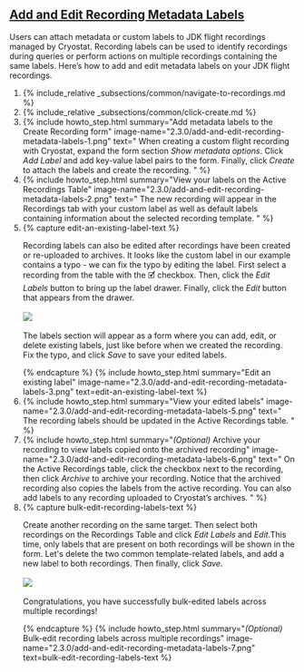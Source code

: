 ## [Add and Edit Recording Metadata Labels](#add-and-edit-recording-metadata-labels)
Users can attach metadata or custom labels to JDK flight recordings managed by Cryostat. Recording labels can be used to identify recordings during queries or perform actions on multiple recordings containing the same labels. Here’s how to add and edit metadata labels on your JDK flight recordings.

<ol>
  <li>
    {% include_relative _subsections/common/navigate-to-recordings.md %}
  </li>
  <li>
    {% include_relative _subsections/common/click-create.md %}
  </li>
  <li>
    {% include howto_step.html
      summary="Add metadata labels to the Create Recording form"
      image-name="2.3.0/add-and-edit-recording-metadata-labels-1.png"
      text="
        When creating a custom flight recording with Cryostat, expand the form section <i>Show metadata options</i>. Click <i>Add Label</i> and add key-value label pairs to the form. Finally, click <i>Create</i> to attach the labels and create the recording.
      "
    %}
  </li>
  <li>
    {% include howto_step.html
      summary="View your labels on the Active Recordings Table"
      image-name="2.3.0/add-and-edit-recording-metadata-labels-2.png"
      text="
        The new recording will appear in the Recordings tab with your custom label as well as default labels containing information about the selected recording template.
      "
    %}
  </li>
  <li>
    {% capture edit-an-existing-label-text %}
    <p>
      Recording labels can also be edited after recordings have been created or re-uploaded to archives. It looks like the custom label in our example contains a typo - we can fix the typo by editing the label. First select a recording from the table with the 🗹 checkbox. Then, click the <i>Edit Labels</i> button to bring up the label drawer. Finally, click the <i>Edit</i> button that appears from the drawer.
      <br><br>
      <a href="{{ site.url }}/images/2.3.0/add-and-edit-recording-metadata-labels-4.png" target="_blank">
        <img src="{{ site.url }}/images/2.3.0/add-and-edit-recording-metadata-labels-4.png">
      </a>
      <br><br>
      The labels section will appear as a form where you can add, edit, or delete existing labels, just like before when we created the recording. Fix the typo, and click <i>Save</i> to save your edited labels.
    </p>
    {% endcapture %}
    {% include howto_step.html
      summary="Edit an existing label"
      image-name="2.3.0/add-and-edit-recording-metadata-labels-3.png"
      text=edit-an-existing-label-text
    %}
  </li>
  <li>
    {% include howto_step.html
      summary="View your edited labels"
      image-name="2.3.0/add-and-edit-recording-metadata-labels-5.png"
      text="
        The recording labels should be updated in the Active Recordings table. 
      "
    %}
  </li>
  <li>
    {% include howto_step.html
      summary="<i>(Optional)</i> Archive your recording to view labels copied onto the archived recording"
      image-name="2.3.0/add-and-edit-recording-metadata-labels-6.png"
      text="
        On the Active Recordings table, click the checkbox next to the recording, then click <i>Archive</i> to archive your recording. Notice that the archived recording also copies the labels from the active recording. You can also add labels to any recording uploaded to Cryostat’s archives.
      "
    %}
  </li>
  <li>
    {% capture bulk-edit-recording-labels-text %}
    <p>
      Create another recording on the same target. Then select both recordings on the Recordings Table and click <i>Edit Labels</i> and <i>Edit</i>.This time, only labels that are present on both recordings will be shown in the form. Let's delete the two common template-related labels, and add a new label to both recordings. Then finally, click <i>Save</i>.
      <br><br>
      <a href="{{ site.url }}/images/2.3.0/add-and-edit-recording-metadata-labels-8.png" target="_blank">
        <img src="{{ site.url }}/images/2.3.0/add-and-edit-recording-metadata-labels-8.png">
      </a>
      <br><br>
      Congratulations, you have successfully bulk-edited labels across multiple recordings!
    </p>
    {% endcapture %}
    {% include howto_step.html
      summary="<i>(Optional)</i> Bulk-edit recording labels across multiple recordings"
      image-name="2.3.0/add-and-edit-recording-metadata-labels-7.png"
      text=bulk-edit-recording-labels-text
    %}
  </li>
</ol>
